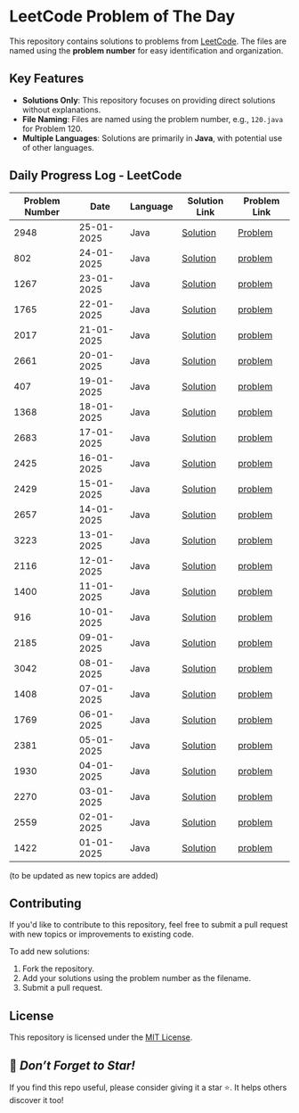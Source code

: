 # LeetCode Problem of The Day

This repository contains solutions to problems from [LeetCode](https://leetcode.com/). The files are named using the **problem number** for easy identification and organization.

## Key Features
- **Solutions Only**: This repository focuses on providing direct solutions without explanations.
- **File Naming**: Files are named using the problem number, e.g., `120.java` for Problem 120.
- **Multiple Languages**: Solutions are primarily in **Java**, with potential use of other languages.

## Daily Progress Log - LeetCode

| Problem Number | Date       | Language | Solution Link                         | Problem Link                          |
|----------------|------------|----------|---------------------------------------|---------------------------------------|
|  2948             | 25-01-2025 | Java     |  [Solution](./2948.java)                 | [Problem](https://leetcode.com/problems/make-lexicographically-smallest-array-by-swapping-elements/description/?envType=daily-question&envId=2025-01-25)           |
|   802          | 24-01-2025 | Java     | [Solution](./802.java)                | [problem](https://leetcode.com/problems/find-eventual-safe-states/description/?envType=daily-question&envId=2025-01-24)            |
|  1267             | 23-01-2025 | Java     | [Solution](./1267.java)                  |[problem](https://leetcode.com/problems/count-servers-that-communicate/description/?envType=daily-question&envId=2025-01-23)                 |
|   1765            | 22-01-2025 | Java     |  [Solution](./1765.java)                 | [problem](https://leetcode.com/problems/map-of-highest-peak/?envType=daily-question&envId=2025-01-22)               |
|    2017         | 21-01-2025 | Java     | [Solution](./2017.java)                |    [problem](https://leetcode.com/problems/grid-game/description/?envType=daily-question&envId=2025-01-21)       |
|    2661           | 20-01-2025 | Java     | [Solution](./2661.java)                  |    [problem](https://leetcode.com/problems/first-completely-painted-row-or-column/description/?envType=daily-question&envId=2025-01-20)            |
|    407           | 19-01-2025 | Java     |  [Solution](./407.java)                 |  [problem](https://leetcode.com/problems/trapping-rain-water-ii/description/?envType=daily-question&envId=2025-01-19)               |
|   1368          | 18-01-2025 | Java     | [Solution](./1368.java)                | [problem](https://leetcode.com/problems/minimum-cost-to-make-at-least-one-valid-path-in-a-grid/description/?envType=daily-question&envId=2025-01-18)                |
|    2683           | 17-01-2025 | Java     | [Solution](./2683.java)                  |  [problem](https://leetcode.com/problems/neighboring-bitwise-xor/description/?envType=daily-question&envId=2025-01-17)                |
|    2425           | 16-01-2025 | Java     |  [Solution](./2425.java)                 |  [problem](https://leetcode.com/problems/bitwise-xor-of-all-pairings/description/?envType=daily-question&envId=2025-01-16)               |
|    2429         | 15-01-2025 | Java     | [Solution](./2429.java)                |  [problem](https://leetcode.com/problems/minimize-xor/description/?envType=daily-question&envId=2025-01-15)               |
|    2657           | 14-01-2025 | Java     | [Solution](./2657.java)                  | [problem](https://leetcode.com/problems/find-the-prefix-common-array-of-two-arrays/description/?envType=daily-question&envId=2025-01-14)                 |
|   3223            | 13-01-2025 | Java     |  [Solution](./3223.java)                 | [problem](https://leetcode.com/problems/minimum-length-of-string-after-operations/description/?envType=daily-question&envId=2025-01-13)                 |
| 2116            | 12-01-2025 | Java     | [Solution](./2116.java)                |    [problem](https://leetcode.com/problems/check-if-a-parentheses-string-can-be-valid/description/?envType=daily-question&envId=2025-01-12)            |
|   1400            | 11-01-2025 | Java     | [Solution](./1400.java)                  | [problem](https://leetcode.com/problems/construct-k-palindrome-strings/description/?envType=daily-question&envId=2025-01-11)                |
| 916              | 10-01-2025 | Java     |  [Solution](./916.java)                 | [problem](https://leetcode.com/problems/word-subsets/description/?envType=daily-question&envId=2025-01-10)                |
|      2185       | 09-01-2025 | Java     | [Solution](./2185.java)                |  [problem](https://leetcode.com/problems/counting-words-with-a-given-prefix/description/?envType=daily-question&envId=2025-01-09)               |
|  3042             | 08-01-2025 | Java     | [Solution](./3042.java)                  |  [problem](https://leetcode.com/problems/count-prefix-and-suffix-pairs-i/description/?envType=daily-question&envId=2025-01-08)              |
|    1408           | 07-01-2025 | Java     |  [Solution](./1408.java)                 | [problem](https://leetcode.com/problems/string-matching-in-an-array/description/?envType=daily-question&envId=2025-01-07)                |
|  1769           | 06-01-2025 | Java     | [Solution](./1769.java)                |    [problem](https://leetcode.com/problems/minimum-number-of-operations-to-move-all-balls-to-each-box/description/?envType=daily-question&envId=2025-01-06)              |
|  2381            | 05-01-2025 | Java     | [Solution](./2381.java)                  |  [problem](https://leetcode.com/problems/shifting-letters-ii/description/?envType=daily-question&envId=2025-01-05)              |
|    1930           | 04-01-2025 | Java     |  [Solution](./1930.java)                 | [problem](https://leetcode.com/problems/unique-length-3-palindromic-subsequences/description/?envType=daily-question&envId=2025-01-04)                |
|   2270          | 03-01-2025 | Java     | [Solution](./2270.java)                |  [problem](https://leetcode.com/problems/number-of-ways-to-split-array/description/?envType=daily-question&envId=2025-01-03)             |
|  2559             | 02-01-2025 | Java     | [Solution](./2559.java)                  |  [problem](https://leetcode.com/problems/count-vowel-strings-in-ranges/description/?envType=daily-question&envId=2025-01-02)              |
| 1422              | 01-01-2025 | Java     |  [Solution](./1422.java)                 | [problem](https://leetcode.com/problems/maximum-score-after-splitting-a-string/description/?envType=daily-question&envId=2025-01-01)               |

(to be updated as new topics are added)

## Contributing
If you'd like to contribute to this repository, feel free to submit a pull request with new topics or improvements to existing code.

To add new solutions:

1. Fork the repository.
2. Add your solutions using the problem number as the filename.
3. Submit a pull request.

## License
This repository is licensed under the <a href="https://github.com/Jomon-J/LeetCode-POTD/blob/main/LICENSE">MIT License</a>.

## 🌟 *Don’t Forget to Star!*
If you find this repo useful, please consider giving it a star ⭐. It helps others discover it too!

